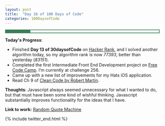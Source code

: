 ```yaml
---
layout: post
title:  "Day 16 of 100 Days of Code"
categories: 100DaysofCode
---
```


<div style = "width: 100%; height: 8px; border: 2px; border-style: solid; border-color: #3a7f57;">
  <div style = "width: 16%; height: 8px; background-color: #3a7f57;">
  </div>
</div>

**Today's Progress**:
+ Finished **Day 13 of 30daysofCode** on [Hacker Rank](http://www.hackerrank.com), and I solved another algorithm today, so my algorithm rank is now *77393*, better than yesterday (*83151*).
+ Completed the first Intermediate Front End Development project on [Free Code Camp]( https://www.freecodecamp.org). I’m currently at challenge 256.  
+ Came up with a new list of improvements for my Hats iOS application.
+ Read Ch 9 of [Clean Code by Robert Martin](http://amzn.to/2sOXBuy).

**Thoughts**: Javascript always seemed unnecessary for what I wanted to do, but that must have been some kind of wishful thinking. Javascript substantially improves functionality for the ideas that I have. 

**Link to work:** [Random Quote Machine](https://codepen.io/jessachandler/pen/dREOmP)

{% include twitter_end.html %}